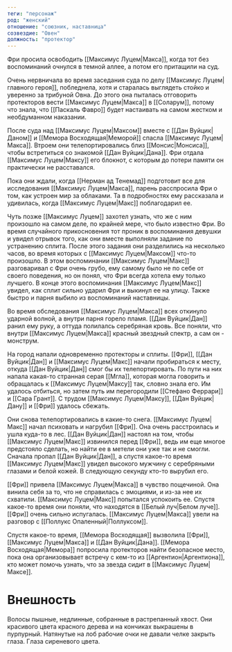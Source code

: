 ```yaml
---
теги: "персонаж"
род: "женский"
отношение: "союзник, наставница"
созвездие: "Овен"
должность: "протектор"
---
```

Фри просила освободить [[Максимус Луцем|Макса]], когда тот без воспоминаний очнулся в темной аллее, а потом его притащили на суд.

Очень нервничала во время заседания суда по делу [[Максимус Луцем|главного героя]], побледнела, хотя и старалась выглядеть стойко и уверенно за трибуной Овна. До этого она пыталась отговорить протекторов вести [[Максимус Луцем|Макса]] в [[Соларум]], потому что знала, что [[Паскаль Фавро]] будет настаивать на самом жестком и необдуманном наказании.

После суда над [[Максимус Луцем|Максом]] вместе с [[Дан Вуйцик|Даном]] и [[Мемора Восходящая|Меморой]] спасла [[Максимус Луцем|Макса]]. Втроем они телепортировались близ [[Монсис|Монсиса]], чтобы встретиться со знакомой [[Дан Вуйцик|Дана]]. Фри отдала [[Максимус Луцем|Максу]] его блокнот, с которым до потери памяти он практически не расставался.

Пока они ждали, когда [[Нерман ад Тенемад]] подготовит все для исследования [[Максимус Луцем|Макса]], парень расспросила Фри о том, как устроен мир за облаками. Та в подробностях ему рассказала и удивилась, когда [[Максимус Луцем|Макс]] поблагодарил ее.

Чуть позже [[Максимус Луцем]] захотел узнать, что же с ним произошло на самом деле, по крайней мере, что было известно Фри. Во время случайного прикосновения тот проник в воспоминания девушки и увидел отрывок того, как они вместе выполняли задание по устранению сплита. После этого задания они разделились на несколько часов, во время которых с [[Максимус Луцем|Максом]] что-то произошло. В этом воспоминании [[Максимус Луцем|Макс]] разговаривал с Фри очень грубо, ему самому было не по себе от своего поведения, но он понял, что Фри всегда хотела ему только лучшего. В конце этого воспоминания [[Максимус Луцем|Макс]] увидел, как сплит сильно ударил Фри и выкинул ее на улицу. Также быстро и парня выбило из воспоминаний наставницы.

Во время обследования [[Максимус Луцем|Макса]] всех откинуло ударной волной, а внутри парня горело пламя. [[Дан Вуйцик|Дан]] ранил ему руку, а оттуда полилалсь серебряная кровь. Все поняли, что внутри [[Максимус Луцем|Макса]] красный звездный спектр, а сам он - монструм.

На город напали одновременно протекторы и сплиты. [[Фри]], [[Дан Вуйцик|Дан]] и [[Максимус Луцем|Макс]] начали пробираться к месту, откуда [[Дан Вуйцик|Дан]] смог бы их телепортировать. По пути на них напала какая-то странная серая [[Мгла]], которая могла говорить и обращалась к [[Максимус Луцем|Максу]] так, словно знала его. Им удалось отбиться, но затем путь им перегородили [[Стефано Феррари]] и [[Сара Грант]]. С трудом [[Максимус Луцем|Максу]], [[Дан Вуйцик|Дану]] и [[Фри]] удалось сбежать.

Они снова телепортировались в какие-то снега. [[Максимус Луцем|Макс]] начал психовать и нагрубил [[Фри]]. Она очень расстроилась и ушла куда-то в лес. [[Дан Вуйцик|Дан]] настоял на том, чтобы [[Максимус Луцем|Макс]] извинился перед [[Фри]], ведь им еще многое предстояло сделать, но найти ее в метели они уже так и не смогли. Сначала пропал [[Дан Вуйцик|Дан]], а спустя какое-то время [[Максимус Луцем|Макс]] увидел высокого мужчину с серебряными глазами и белой кожей. В следующую секунду кто-то вырубил его.

[[Фри]] привела [[Максимус Луцем|Макса]] в чувство пощечиной. Она винила себя за то, что не справилась с эмоциями, и из-за нее их схватили. [[Максимус Луцем|Макс]] попытался успокоить ее. Спустя какое-то время они поняли, что находятся в [[Белый луч|Белом луче]]. [[Фри]] очень сильно испугалась. [[Максимус Луцем|Макса]] увели на разговор с [[Поллукс Опаленный|Поллуксом]].

Спустя какое-то время, [[Мемора Восходящая]] вызволила [[Фри]], [[Максимус Луцем|Макса]] и [[Дан Вуйцик|Дана]]. [[Мемора Восходящая|Мемора]] попросила протекторов найти безопасное место, пока она организовывает встречу с кем-то из [[Аргентион|Аргентиона]], кто может помочь узнать, что за звезда сидит в [[Максимус Луцем|Максе]]. 

# Внешность
Волосы пышные, недлинные, собранные в растрепанный хвост. Они красивого цвета красного дерева и на кончиках выкрашены в пурпурный. Натянутые на лоб рабочие очки не давали челке закрыть глаза. Глаза сиреневого цвета.